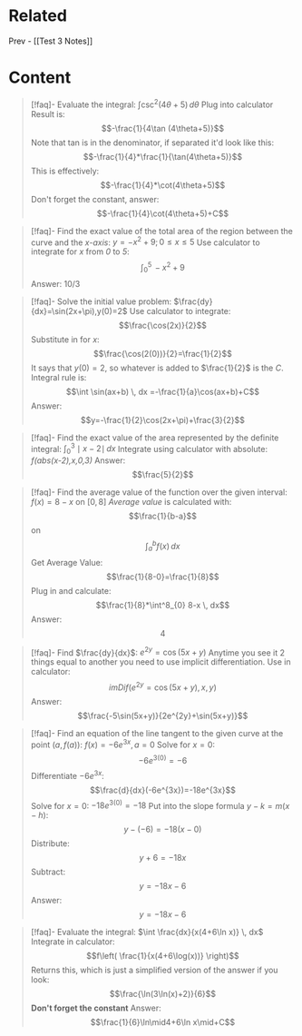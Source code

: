 # Related
Prev - [[Test 3 Notes]]

# Content
>[!faq]- Evaluate the integral: $\int \csc^2(4\theta+5) \, d\theta$
>Plug into calculator
>Result is: $$-\frac{1}{4\tan (4\theta+5)}$$
>Note that tan is in the denominator, if separated it'd look like this: $$-\frac{1}{4}*\frac{1}{\tan(4\theta+5)}$$
>This is effectively: $$-\frac{1}{4}*\cot(4\theta+5)$$
>Don't forget the constant, answer: $$-\frac{1}{4}\cot(4\theta+5)+C$$

>[!faq]- Find the exact value of the total area of the region between the curve and the _x-axis_: $y=-x^2+9;0\leq x\leq 5$
>Use calculator to integrate for _x_ from _0_ to _5_: $$\int ^5_{0} \,-x^2+9$$
>Answer: $10/3$

>[!faq]- Solve the initial value problem: $\frac{dy}{dx}=\sin(2x+\pi),y(0)=2$
>Use calculator to integrate: $$\frac{\cos(2x)}{2}$$
>Substitute in for _x_: $$\frac{\cos(2(0))}{2}=\frac{1}{2}$$
>It says that $y(0)=2$, so whatever is added to $\frac{1}{2}$ is the _C_.
>Integral rule is: $$\int \sin(ax+b) \, dx =-\frac{1}{a}\cos(ax+b)+C$$
>Answer: $$y=-\frac{1}{2}\cos(2x+\pi)+\frac{3}{2}$$

>[!faq]- Find the exact value of the area represented by the definite integral: $\int^3_{0} \mid x-2\mid \, dx$
>Integrate using calculator with absolute: _f(abs(x-2),x,0,3)_
>Answer: $$\frac{5}{2}$$

>[!faq]- Find the average value of the function over the given interval: $f(x)=8-x$ on $[0,8]$
>_Average value_ is calculated with: $$\frac{1}{b-a}$$ on $$\int^b_{a} f(x)\, dx$$
>Get Average Value: $$\frac{1}{8-0}=\frac{1}{8}$$
>Plug in and calculate: $$\frac{1}{8}*\int^8_{0} 8-x \, dx$$
>Answer: $$4$$

>[!faq]- Find $\frac{dy}{dx}$: $e^{2y}=\cos(5x+y)$
>Anytime you see it 2 things equal to another you need to use implicit differentiation.
>Use in calculator: $$imDif(e^{2y}=\cos(5x+y),x,y)$$
>Answer: $$\frac{-5\sin(5x+y)}{2e^{2y}+\sin(5x+y)}$$

>[!faq]- Find an equation of the line tangent to the given curve at the point $(a, f(a))$: $f(x)=-6e^{3x},a=0$
>Solve for $x=0$: $$-6e^{3(0)}=-6$$
>Differentiate $-6e^{3x}$: $$\frac{d}{dx}(-6e^{3x})=-18e^{3x}$$
>Solve for $x=0$: $-18e^{3(0)}=-18$
>Put into the slope formula $y-k=m(x-h)$: $$y-(-6)=-18(x-0)$$
>Distribute: $$y+6=-18x$$
>Subtract: $$y=-18x-6$$
>Answer: $$y=-18x-6$$

>[!faq]- Evaluate the integral: $\int \frac{dx}{x(4+6\ln x)} \, dx$
>Integrate in calculator: $$f\left( \frac{1}{x(4+6\log(x))} \right)$$
>Returns this, which is just a simplified version of the answer if you look: $$\frac{\ln(3\ln(x)+2)}{6}$$
>__Don't forget the constant__
>Answer: $$\frac{1}{6}\ln\mid4+6\ln x\mid+C$$

